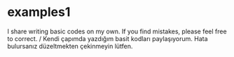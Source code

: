 # examples1
I share writing basic codes on my own. If you find mistakes, please feel free to correct. / Kendi çapımda yazdığım basit kodları paylaşıyorum. Hata bulursanız düzeltmekten çekinmeyin lütfen.
